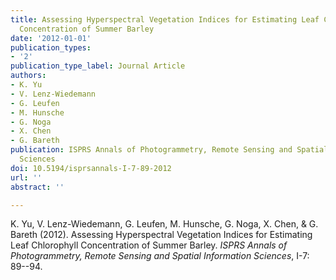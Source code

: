 ```yaml
---
title: Assessing Hyperspectral Vegetation Indices for Estimating Leaf Chlorophyll
  Concentration of Summer Barley
date: '2012-01-01'
publication_types:
- '2'
publication_type_label: Journal Article
authors:
- K. Yu
- V. Lenz-Wiedemann
- G. Leufen
- M. Hunsche
- G. Noga
- X. Chen
- G. Bareth
publication: ISPRS Annals of Photogrammetry, Remote Sensing and Spatial Information
  Sciences
doi: 10.5194/isprsannals-I-7-89-2012
url: ''
abstract: ''

---
```


K. Yu, V. Lenz-Wiedemann, G. Leufen, M. Hunsche, G. Noga, X. Chen, & G. Bareth (2012). Assessing Hyperspectral Vegetation Indices for Estimating Leaf Chlorophyll Concentration of Summer Barley. *ISPRS Annals of Photogrammetry, Remote Sensing and Spatial Information Sciences*, I-7: 89--94.
